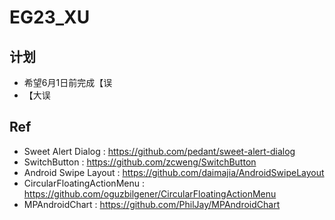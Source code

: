 # EG23_XU
## 计划
* 希望6月1日前完成【误
* 【大误
## Ref
* Sweet Alert Dialog : https://github.com/pedant/sweet-alert-dialog
* SwitchButton : https://github.com/zcweng/SwitchButton
* Android Swipe Layout : https://github.com/daimajia/AndroidSwipeLayout
* CircularFloatingActionMenu : https://github.com/oguzbilgener/CircularFloatingActionMenu
* MPAndroidChart : https://github.com/PhilJay/MPAndroidChart
